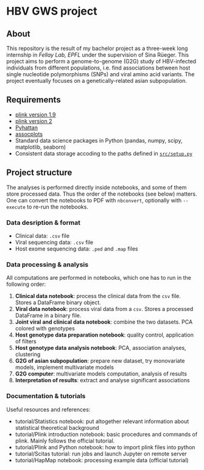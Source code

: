 # HBV GWS project

## About

This repository is the result of my bachelor project as a three-week long internship in *Fellay Lab, EPFL* under the supervision of Sina Rüeger. This project aims to perform a genome-to-genome  (G2G) study of HBV-infected individuals from different populations, i.e. find associations between host single nucleotide polymorphisms (SNPs) and viral amino acid variants. The project eventually focuses on a genetically-related asian subpopulation.

## Requirements

* [plink version 1.9](https://www.cog-genomics.org/plink2/)
* [plink version 2](https://www.cog-genomics.org/plink/2.0/)
* [Pyhattan](https://github.com/Pudkip/Pyhattan)
* [assocplots](https://github.com/khramts/assocplots)
* Standard data science packages in Python (pandas, numpy, scipy, matplotlib, seaborn)
* Consistent data storage accoding to the paths defined in [`src/setup.py`](src/setup.py)

## Project structure

The analyses is performed directly inside notebooks, and some of them store processed data. Thus the order of the notebooks (see below) matters. One can convert the notebooks to PDF with `nbconvert`, optionally with `--execute` to re-run the notebooks.

### Data desription & format

* Clinical data: `.csv` file
* Viral sequencing data: `.csv` file
* Host exome sequencing data: `.ped` and `.map` files

### Data processing & analysis

All computations are performed in notebooks, which one has to run in the following order:

1. **Clinical data notebook**: process the clinical data from the `csv` file. Stores a DataFrame binary object.
1. **Viral data notebook**: process viral data from a `csv`. Stores a processed DataFrame in a binary file. 
1. **Joint viral and clinical data notebook**: combine the two datasets. PCA colored with genotypes
1. **Host genotype data preparation notebook**: quality control, application of filters
1. **Host genotype data analysis notebook**: PCA, association analyses, clustering
1. **G2G of asian subpopulation**: prepare new dataset, try monovariate models, implement multivariate models
1. **G2G computer**: multivariate models computation, analysis of results
1. **Interpretation of results**: extract and analyse significant associations

### Documentation & tutorials

Useful resources and references:

* tutorial/Statistics notebook: put altogether relevant information about statistical theoretical background
* tutorial/Plink introduction notebook: basic procedures and commands of plink. Mainly follows the official tutorial.
* tutorial/Plink and Python notebook: how to import plink files into python
* tutorial/Scitas tutorial: run jobs and launch Jupyter on remote server
* tutorial/HapMap notebook: processing example data (official tutorial)
